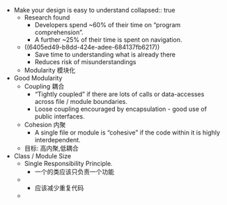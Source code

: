 - Make your design is easy to understand
  collapsed:: true
	- Research found
		- Developers spend ~60% of their time on “program comprehension”.
		- A further ~25% of their time is spent on navigation.
	- ((6405ed49-b8dd-424e-adee-684137fb6217))
		- Save time to understanding what is already there
		- Reduces risk of misunderstandings
	- Modularity 模块化
- Good Modularity
	- Coupling 耦合
		- “Tightly coupled” if there are lots of calls or data-accesses across file / module boundaries.
		- Loose coupling encouraged by encapsulation - good use of public interfaces.
	- Cohesion 内聚
		- A single file or module is “cohesive” if the code within it is highly interdependent.
	- 目标: 高内聚,低耦合
- Class / Module Size
	- Single Responsibility Principle.
		- 一个的类应该只负责一个功能
	-
		- 应该减少重复代码
	-